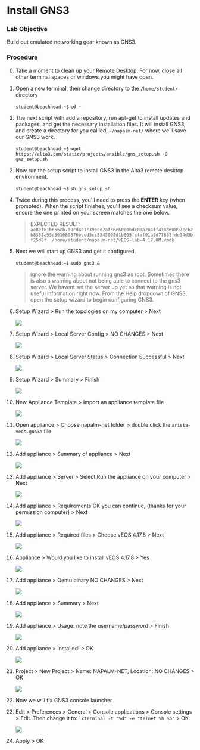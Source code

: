 # Install GNS3 

### Lab Objective

Build out emulated networking gear known as GNS3.

### Procedure

 0. Take a moment to clean up your Remote Desktop. For now, close all other terminal spaces or windows you might have open.

 0. Open a new terminal, then change directory to the `/home/student/` directory

    `student@beachhead:~$` `cd ~`
    
 0. The next script with add a repository, run apt-get to install updates and packages, and get the necessary installation files. It will install GNS3, and create a directory for you callled, `~/napalm-net/` where we'll save our GNS3 work. 
 
    `student@beachhead:~$` `wget https://alta3.com/static/projects/ansible/gns_setup.sh -O gns_setup.sh`
    
 0. Now run the setup script to install GNS3 in the Alta3 remote desktop environment.
 
    `student@beachhead:~$` `sh gns_setup.sh` 

 0. Twice during this process, you'll need to press the **ENTER** key (when prompted). When the script finishes, you'll see a checksum value, ensure the one printed on your screen matches the one below.
 
    > EXPECTED RESULT: 
    > `ae8ef61b656cb7a9cd4e1c39eee2af36e60e0bdc00a204ff418d60097ccb2b8352a93d561089876bccd3cc5343002d1b605fcfaf01a3d77685fdd34d3bf25d8f  /home/student/napalm-net/vEOS-lab-4.17.8M.vmdk`

 0. Next we will start up GNS3 and get it configured. 
 
    `student@beachhead:~$` `sudo gns3 &`  
  
    > ignore the warning about running gns3 as root. Sometimes there is also a warning about not being able to connect to the gns3 server. We havent set the server up yet so that warning is not useful information right now. From the Help dropdown of GNS3, open the setup wizard to begin configuring GNS3. 
 
 
 0. Setup Wizard > Run the topologies on my computer > Next
    
    ![](https://alta3.com/static/images/Napalm_Install/Setting_up_GNS3/Setup_gns3_wizard_1.png)
    <br>    
 0. Setup Wizard > Local Server Config > NO CHANGES > Next  
     
    ![](https://alta3.com/static/images/Napalm_Install/Setting_up_GNS3/Setup_gns3_wizard_2.png)
    <br>    
 0. Setup Wizard > Local Server Status > Connection Successful > Next
 
    ![](https://alta3.com/static/images/Napalm_Install/Setting_up_GNS3/Setup_gns3_wizard_3.png)
    <br>
 0. Setup Wizard > Summary > Finish
 
    ![](https://alta3.com/static/images/Napalm_Install/Setting_up_GNS3/Setup_gns3_wizard_4.png)
    <br>
 0. New Appliance Template > Import an appliance template file
 
    ![](https://alta3.com/static/images/Napalm_Install/Setting_up_GNS3/Setup_gns3_wizard_5.png)
    <br>
 0. Open appliance > Choose napalm-net folder > double click the `arista-veos.gns3a` file
 
    ![](https://alta3.com/static/images/Napalm_Install/Setting_up_GNS3/Setup_gns3_wizard_6.png)
    <br>
 0. Add appliance > Summary of appliance > Next
 
    ![](https://alta3.com/static/images/Napalm_Install/Setting_up_GNS3/Setup_gns3_wizard_7.png)
    <br>
 0. Add appliance > Server > Select Run the appliance on your computer > Next
 
    ![](https://alta3.com/static/images/Napalm_Install/Setting_up_GNS3/Setup_gns3_wizard_8.png)
    <br>
 0. Add appliance > Requirements OK you can continue, (thanks for your permission computer) > Next 
 
    ![](https://alta3.com/static/images/Napalm_Install/Setting_up_GNS3/Setup_gns3_wizard_9.png)
    <br>
 0. Add appliance > Required files > Choose vEOS 4.17.8 > Next
 
    ![](https://alta3.com/static/images/Napalm_Install/Setting_up_GNS3/Setup_gns3_wizard_10.png)
    <br>
 0. Appliance >  Would you like to install vEOS 4.17.8 > Yes
 
    ![](https://alta3.com/static/images/Napalm_Install/Setting_up_GNS3/Setup_gns3_wizard_11.png)
    <br>
 0. Add appliance > Qemu binary NO CHANGES > Next
 
    ![](https://alta3.com/static/images/Napalm_Install/Setting_up_GNS3/Setup_gns3_wizard_12.png)
    <br>
 0. Add appliance > Summary > Next
 
    ![](https://alta3.com/static/images/Napalm_Install/Setting_up_GNS3/Setup_gns3_wizard_13.png)
    <br>
 0. Add appliance > Usage: note the username/password > Finish
 
    ![](https://alta3.com/static/images/Napalm_Install/Setting_up_GNS3/Setup_gns3_wizard_14.png)
    <br>
 0. Add appliance > Installed! > OK
 
    ![](https://alta3.com/static/images/Napalm_Install/Setting_up_GNS3/Setup_gns3_wizard_15.png)
    <br>
 0. Project > New Project > Name: NAPALM-NET, Location: NO CHANGES > OK
 
    ![](https://alta3.com/static/images/Napalm_Install/Setting_up_GNS3/Setup_gns3_wizard_16.png)
    <br>

 0. Now we will fix GNS3 console launcher 

 0. Edit > Preferences > General > Console applications > Console settings > Edit. 
 Then change it to: `lxterminal -t "%d" -e "telnet %h %p"` > OK
    
    ![](https://alta3.com/static/images/Napalm_Install/Fix_GNS3_console_launcher/Fix_launcher_1.png)
    <br> 
 
 0. Apply > OK
